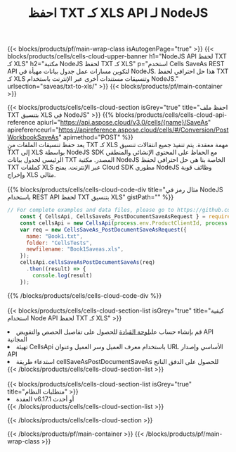 ﻿---
title:  احفظ TXT كـ XLS API لـ NodeJS
description: استخدام Aspose.Cells Cloud SDK لـ NodeJS لحفظ ملف بتنسيق TXT كملف بتنسيق XLS.
url: /ar/nodejs/saveas/txt-to-xls/
---
{{< blocks/products/pf/main-wrap-class isAutogenPage="true" >}}
{{< blocks/products/cells/cells-cloud-upper-banner h1="NodeJS API لحفظ TXT كـ XLS" h2="مكتبة NodeJS لحفظ TXT كـ XLS" p="استخدم Cells SaveAs REST API لتكوين مسارات عمل جدول بيانات مهيأة في NodeJS. هذا حل احترافي لحفظ TXT كـ XLS وتنسيقات مستندات أخرى عبر الإنترنت باستخدام NodeJS." urlsection="saveas/txt-to-xls/" >}}
{{< blocks/products/pf/main-container >}}

{{< blocks/products/cells/cells-cloud-section isGrey="true" title="احفظ ملف TXT بتنسيق XLS في NodeJS" >}}
{{% blocks/products/cells/cells-cloud-api-reference apiurl="https://api.aspose.cloud/v3.0/cells/{name}/SaveAs" apireferenceurl="https://apireference.aspose.cloud/cells/#/Conversion/PostWorkbookSaveAs" apimethod="POST" %}}
<br/>
يعد حفظ تنسيقات الملفات من TXT كـ XLS مهمة معقدة. يتم تنفيذ جميع انتقالات تنسيق TXT إلى XLS بواسطة NodeJS SDK مع الحفاظ على المحتوى الإنشائي والمنطقي الرئيسي لجدول بيانات TXT المصدر. مكتبة NodeJS الخاصة بنا هي حل احترافي لحفظ TXT كملفات XLS عبر الإنترنت. يمنح Cloud SDK مطوري NodeJS وظائف قوية وإخراج XLS مثالي.
<br/>
<br/>
{{% blocks/products/cells/cells-cloud-code-div title="مثال رمز في NodeJS باستخدام REST API لحفظ TXT بتنسيق XLS" gistPath="" %}}
  
```js
// For complete examples and data files, please go to https://github.com/aspose-cells-cloud/aspose-cells-cloud-node/
    const { CellsApi, CellsSaveAs_PostDocumentSaveAsRequest } = require("asposecellscloud");
    const cellsApi = new CellsApi(process.env.ProductClientId, process.env.ProductClientSecret);
    var req = new CellsSaveAs_PostDocumentSaveAsRequest({
      name: "Book1.txt",
      folder: "CellsTests",
      newfilename: "Book1Saveas.xls",
    });
    cellsApi.cellsSaveAsPostDocumentSaveAs(req)
      .then((result) => {
        console.log(result)
    });
```
  
{{% /blocks/products/cells/cells-cloud-code-div %}}
<br/>
<br/>
{{< blocks/products/cells/cells-cloud-section-list isGrey="true" title="كيفية استخدام Node API لحفظ TXT كـ XLS" >}}
<li> قم بإنشاء حساب على<a href="https://dashboard.aspose.cloud/">لوحة القيادة</a> للحصول على تفاصيل الحصص والتفويض API المجانية</li>
<li>تهيئة CellsApi باستخدام معرف العميل وسر العميل وعنوان URL الأساسي وإصدار API</li>
<li>استدعاء طريقة cellSaveAsPostDocumentSaveAs للحصول على الدفق الناتج</li>
{{< /blocks/products/cells/cells-cloud-section-list >}}
<br/>
<br/>
{{< blocks/products/cells/cells-cloud-section-list isGrey="true" title="متطلبات النظام" >}}
<li>العقدة v6.17.1 أو أحدث</li>
{{< /blocks/products/cells/cells-cloud-section-list >}}

{{< /blocks/products/cells/cells-cloud-section >}}

{{< /blocks/products/pf/main-container >}}
{{< /blocks/products/pf/main-wrap-class >}}

